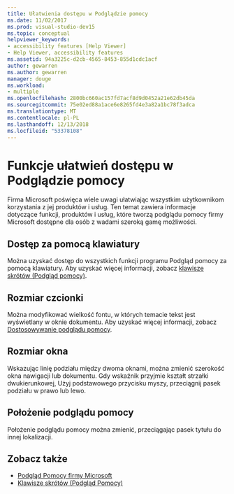 ```yaml
---
title: Ułatwienia dostępu w Podglądzie pomocy
ms.date: 11/02/2017
ms.prod: visual-studio-dev15
ms.topic: conceptual
helpviewer_keywords:
- accessibility features [Help Viewer]
- Help Viewer, accessibility features
ms.assetid: 94a3225c-d2cb-4565-8453-855d1cdc1acf
author: gewarren
ms.author: gewarren
manager: douge
ms.workload:
- multiple
ms.openlocfilehash: 2800bc660ac157fd7acf8d9d0452a21e62db45da
ms.sourcegitcommit: 75e02ed88a1ace6e8265fd4e3a82a1bc78f3adca
ms.translationtype: MT
ms.contentlocale: pl-PL
ms.lasthandoff: 12/13/2018
ms.locfileid: "53378108"
---
```

# <a name="accessibility-features-of-the-help-viewer"></a>Funkcje ułatwień dostępu w Podglądzie pomocy
Firma Microsoft poświęca wiele uwagi ułatwiając wszystkim użytkownikom korzystania z jej produktów i usług. Ten temat zawiera informacje dotyczące funkcji, produktów i usług, które tworzą podglądu pomocy firmy Microsoft dostępne dla osób z wadami szeroką gamę możliwości.

## <a name="keyboard-access"></a>Dostęp za pomocą klawiatury
Można uzyskać dostęp do wszystkich funkcji programu Podgląd pomocy za pomocą klawiatury. Aby uzyskać więcej informacji, zobacz [klawisze skrótów (Podgląd pomocy)](../help-viewer/shortcut-keys.md).

## <a name="font-size"></a>Rozmiar czcionki
Można modyfikować wielkość fontu, w których temacie tekst jest wyświetlany w oknie dokumentu. Aby uzyskać więcej informacji, zobacz [Dostosowywanie podglądu pomocy](../help-viewer/customize.md).

## <a name="window-size"></a>Rozmiar okna
Wskazując linię podziału między dwoma oknami, można zmienić szerokość okna nawigacji lub dokumentu. Gdy wskaźnik przyjmie kształt strzałki dwukierunkowej, Użyj podstawowego przycisku myszy, przeciągnij pasek podziału w prawo lub lewo.

## <a name="help-viewer-position"></a>Położenie podglądu pomocy
Położenie podglądu pomocy można zmienić, przeciągając pasek tytułu do innej lokalizacji.

## <a name="see-also"></a>Zobacz także

- [Podgląd Pomocy firmy Microsoft](../help-viewer/overview.md)
- [Klawisze skrótów (Podgląd Pomocy)](../help-viewer/shortcut-keys.md)